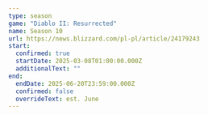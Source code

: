 ```yaml
---
type: season
game: "Diablo II: Resurrected"
name: Season 10
url: https://news.blizzard.com/pl-pl/article/24179243
start:
  confirmed: true
  startDate: 2025-03-08T01:00:00.000Z
  additionalText: ""
end:
  endDate: 2025-06-20T23:59:00.000Z
  confirmed: false
  overrideText: est. June
---
```

